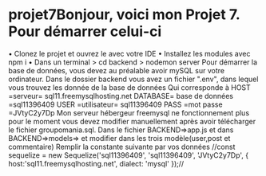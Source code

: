 # projet7Bonjour, voici mon Projet 7. Pour démarrer celui-ci 
•	Clonez le projet et ouvrez le avec votre IDE
•	Installez les modules avec npm i
•	Dans un terminal > cd backend > nodemon server
Pour démarrer la base de données, vous devez au préalable avoir mySQL sur votre ordinateur.
Dans le dossier backend vous avez un fichier ".env",  dans lequel vous trouvez les donnée de la base de données
Qui corresponde à
HOST =serveur= sql11.freemysqlhosting.net
DATABASE= base de données =sql11396409
USER =utilisateur= sql11396409
PASS =mot passe =JVtyC2y7Dp
Mon serveur hébergeur freemysql ne fonctionnement plus pour le moment vous devez modifier manuellement après avoir télécharger le fichier groupomania.sql.
Dans le fichier BACKEND=>app.js et dans BACKEND=>models=> et modifier dans les trois modèle(user,post et commentaire)
Remplir la constante  suivante par vos données
//const sequelize = new Sequelize('sql11396409', 'sql11396409', 'JVtyC2y7Dp', {
   host:'sql11.freemysqlhosting.net',
   dialect: 'mysql'
});//
